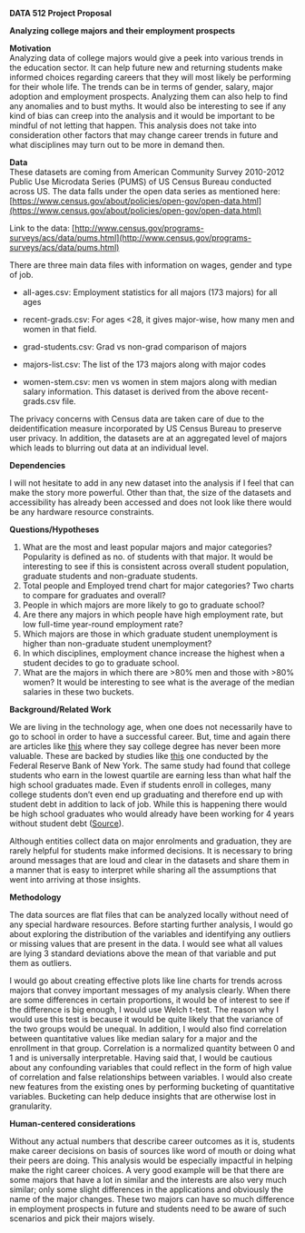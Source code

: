 **DATA 512 Project Proposal**

**Analyzing college majors and their employment prospects**

**Motivation**  
Analyzing data of college majors  would give a peek into various trends in the education sector. It can help future new and returning students make informed choices regarding careers that they will most likely be performing for their whole life. The trends can be in terms of gender, salary, major adoption and employment prospects. Analyzing them can also help to find any anomalies and to bust myths. It would also be interesting to see if any kind of bias can creep into the analysis and it would be important to be mindful of not letting that happen. This analysis does not take into consideration other factors that may change career trends in future and what disciplines may turn out to be more in demand then.

**Data**  
These datasets are coming from American Community Survey 2010-2012 Public Use Microdata Series (PUMS) of US Census Bureau conducted across US. The data falls under the open data series as mentioned here: [https://www.census.gov/about/policies/open-gov/open-data.html](https://www.census.gov/about/policies/open-gov/open-data.html)

Link to the data: [http://www.census.gov/programs-surveys/acs/data/pums.html](http://www.census.gov/programs-surveys/acs/data/pums.html)

There are three main data files with information on wages, gender and type of job.

* all-ages.csv: Employment statistics for all majors (173 majors) for all ages

* recent-grads.csv: For ages <28, it gives major-wise, how many men and women in that field.

* grad-students.csv: Grad vs non-grad comparison of majors

* majors-list.csv: The list of the 173 majors along with major codes

* women-stem.csv: men vs women in stem majors along with median salary information. This dataset is derived from the above recent-grads.csv file.

The privacy concerns with Census data are taken care of due to the deidentification measure incorporated by US Census Bureau to preserve user privacy. In addition, the datasets are at an aggregated level of majors which leads to blurring out data at an individual level.


**Dependencies**

I will not hesitate to add in any new dataset into the analysis if I feel that can make the story more powerful. Other than that, the size of the datasets and accessibility has already been accessed and does not look like there would be any hardware resource constraints.

**Questions/Hypotheses**  

1. What are the most and least popular majors and major categories? Popularity is defined as no. of students with that major. It would be interesting to see if this is consistent across overall student population, graduate students and non-graduate students.  
2. Total people and Employed trend chart for major categories? Two charts to compare for graduates and overall?  
3. People in which majors are more likely to go to graduate school?  
4. Are there any majors in which people have high employment rate, but low full-time year-round employment rate?  
5. Which majors are those in which graduate student unemployment is higher than non-graduate student unemployment?  
6. In which disciplines, employment chance increase the highest when a student decides to go to graduate school.  
7. What are the majors in which there are >80% men and those with >80% women? It would be interesting to see what is the average of the median salaries in these two buckets.

**Background/Related Work**

We are living in the technology age, when one does not necessarily have to go to school in order to have a successful career. But, time and again there are articles like [this](https://www.nytimes.com/2014/05/27/upshot/is-college-worth-it-clearly-new-data-say.html?hp&_r=1&abt=0002&abg=0) where they say college degree has never been more valuable. These are backed by studies like [this](https://libertystreeteconomics.newyorkfed.org/2014/09/the-value-of-a-college-degree.html#.VA6Uh_mwLwk) one conducted by the Federal Reserve Bank of New York. The same study had found that college students who earn in the lowest quartile are earning less than what half the high school graduates made. Even if students enroll in colleges, many college students don’t even end up graduating and therefore end up with student debt in addition to lack of job. While this is happening there would be high school graduates who would already have been working for 4 years without student debt ([Source](https://www.wsj.com/articles/SB10001424127887324595904578117400943472068)).

Although entities collect data on major enrolments and graduation, they are rarely helpful for students make informed decisions. It is necessary to bring around messages that are loud and clear in the datasets and share them in a manner that is easy to interpret while sharing all the assumptions that went into arriving at those insights.

**Methodology**

The data sources are flat files that can be analyzed locally without need of any special hardware resources. Before starting further analysis, I would go about exploring the distribution of the variables and identifying any outliers or missing values that are present in the data. I would see what all values are lying 3 standard deviations above the mean of that variable and put them as outliers.

I would go about creating effective plots like line charts for trends across majors that convey important messages of my analysis clearly. When there are some differences in certain proportions, it would be of interest to see if the difference is big enough, I would use Welch t-test. The reason why I would use this test is because it would be quite likely that the variance of the two groups would be unequal. In addition, I would also find correlation between quantitative values like median salary for a major and the enrollment in that group. Correlation is a normalized quantity between 0 and 1 and is universally interpretable. Having said that, I would be cautious about any confounding variables that could reflect in the form of high value of correlation and false relationships between variables. I would also create new features from the existing ones by performing bucketing of quantitative variables. Bucketing can help deduce insights that are otherwise lost in granularity.

**Human-centered considerations**

Without any actual numbers that describe career outcomes as it is, students make career decisions on basis of sources like word of mouth or doing what their peers are doing. This analysis would be especially impactful in helping make the right career choices. A very good example will be that there are some majors that have a lot in similar and the interests are also very much similar; only some slight differences in the applications and obviously the name of the major changes. These two majors can have so much difference in employment prospects in future and students need to be aware of such scenarios and pick their majors wisely.

